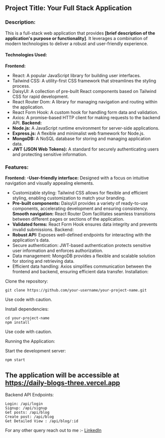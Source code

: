 ## Project Title: Your Full Stack Application
### Description:

This is a full-stack web application that provides **[brief description of the application's purpose or functionality]**. It leverages a combination of modern technologies to deliver a robust and user-friendly experience.

#### Technologies Used:

**Frontend:**
- React: A popular JavaScript library for building user interfaces.
- Tailwind CSS: A utility-first CSS framework that streamlines the styling process.
- DaisyUI: A collection of pre-built React components based on Tailwind CSS for rapid development.
- React Router Dom: A library for managing navigation and routing within the application.
- React Form Hook: A custom hook for handling form data and validation.
- Axios: A promise-based HTTP client for making requests to the backend API.
**Backend:**
- **Node.js:** A JavaScript runtime environment for server-side applications.
 - **Express.js:** A flexible and minimalist web framework for Node.js.
- **MongoDB:** A NoSQL database for storing and managing application data.
- **JWT (JSON Web Tokens):** A standard for securely authenticating users and protecting sensitive information.

### Features:

 **Frontend:**
 **-User-friendly interface:** Designed with a focus on intuitive navigation and visually appealing elements.
- Customizable styling: Tailwind CSS allows for flexible and efficient styling, enabling customization to match your branding.
- **Pre-built components:** DaisyUI provides a variety of ready-to-use components, accelerating development and ensuring consistency.
**Smooth navigation:** React Router Dom facilitates seamless transitions between different pages or sections of the application.
- **Validated forms:** React Form Hook ensures data integrity and prevents invalid submissions.
Backend:
- **Robust API:** Exposes well-defined endpoints for interacting with the application's data.
- Secure authentication: JWT-based authentication protects sensitive user information and enforces authorization.
- Data management: MongoDB provides a flexible and scalable solution for storing and retrieving data.
- Efficient data handling: Axios simplifies communication between the frontend and backend, ensuring efficient data transfer.
Installation:

Clone the repository:
```
git clone https://github.com/your-username/your-project-name.git
```
Use code with caution.

Install dependencies:

``` 
cd your-project-name
npm install
``` 
Use code with caution.

Running the Application:

Start the development server:
``` 
npm start
``` 

## The application will be accessible at https://daily-blogs-three.vercel.app
Backend API Endpoints:
```
Login: /api/login
Signup: /api/signup
Get posts: /api/blog
Create post: /api/blog
Get Detailed View : /api/blog/:id

```


For any other query reach out to me :- 
[LinkedIn](https://www.linkedin.com/in/nitinkumar8444/)
